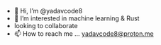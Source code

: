 - 👋 Hi, I’m @yadavcode8
- 👀 I’m interested in machine learning & Rust
- looking to collaborate 
- 📫 How to reach me ... yadavcode8@proton.me
